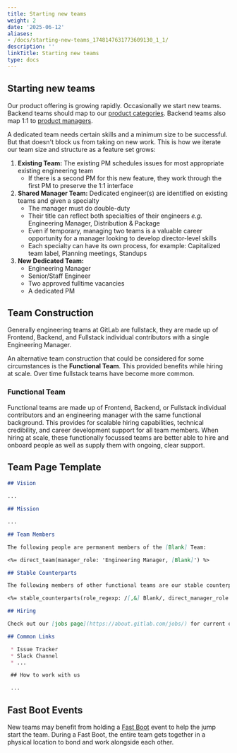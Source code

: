 ```yaml
---
title: Starting new teams
weight: 2
date: '2025-06-12'
aliases:
- /docs/starting-new-teams_1748147631773609130_1_1/
description: ''
linkTitle: Starting new teams
type: docs
---
```


## Starting new teams

Our product offering is growing rapidly. Occasionally we start new teams. Backend teams should map to our [product categories](/handbook/product/categories/). Backend teams also map 1:1 to [product managers](/handbook/product/).

A dedicated team needs certain skills and a minimum size to be successful. But that doesn't block us from taking on new work. This is how we iterate our team size and structure as a feature set grows:

1. **Existing Team:** The existing PM schedules issues for most appropriate existing engineering team
    - If there is a second PM for this new feature, they work through the first PM to preserve the 1:1 interface
1. **Shared Manager Team:** Dedicated engineer(s) are identified on existing teams and given a specialty
    - The manager must do double-duty
    - Their title can reflect both specialties of their engineers _e.g._ Engineering Manager, Distribution & Package
    - Even if temporary, managing two teams is a valuable career opportunity for a manager looking to develop director-level skills
    - Each specialty can have its own process, for example: Capitalized team label, Planning meetings, Standups
1. **New Dedicated Team:**
    - Engineering Manager
    - Senior/Staff Engineer
    - Two approved fulltime vacancies
    - A dedicated PM

## Team Construction

Generally engineering teams at GitLab are fullstack, they are made up of Frontend, Backend, and Fullstack individual contributors with a single Engineering Manager.

An alternative team construction that could be considered for some circumstances is the **Functional Team**. This provided benefits while hiring at scale. Over time fullstack teams have become more common.

### Functional Team

Functional teams are made up of Frontend, Backend, or Fullstack individual contributors and an engineering manager with the same functional background. This provides for scalable hiring capabilities, technical credibility, and career development support for all team members. When hiring at scale, these functionally focussed teams are better able to hire and onboard people as well as supply them with ongoing, clear support.

## Team Page Template

``` markdown
## Vision

...

## Mission

...

## Team Members

The following people are permanent members of the [Blank] Team:

<%= direct_team(manager_role: 'Engineering Manager, [Blank]') %>

## Stable Counterparts

The following members of other functional teams are our stable counterparts:

<%= stable_counterparts(role_regexp: /[,&] Blank/, direct_manager_role: 'Engineering Manager, [Blank]') %>

## Hiring

Check out our [jobs page](https://about.gitlab.com/jobs/) for current openings.

## Common Links

 * Issue Tracker
 * Slack Channel
 * ...

 ## How to work with us

 ...
```

## Fast Boot Events

New teams may benefit from holding a [Fast Boot](/handbook/engineering/fast-boot/) event to help the jump start the team.
During a Fast Boot, the entire team gets together in a physical location to bond and
work alongside each other.
